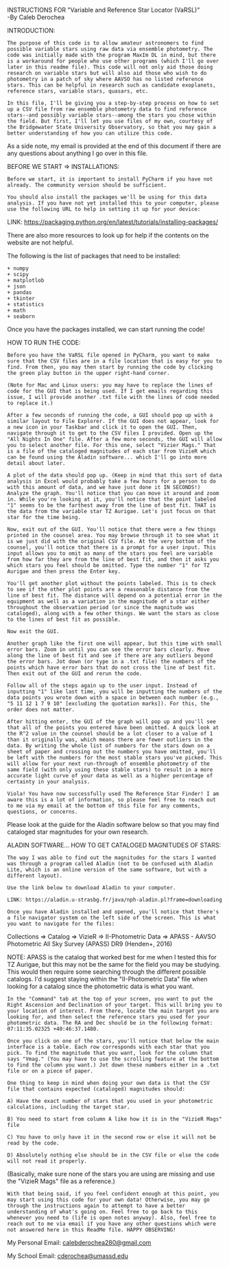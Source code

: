 INSTRUCTIONS FOR "Variable and Reference Star Locator (VaRSL)"					
         				 		          -By Caleb Derochea						
																


INTRODUCTION:

	The purpose of this code is to allow amateur astronomers to find possible variable stars using raw data via ensemble photometry. The code was initially made with the program MaxIm DL in mind, but there is a workaround for people who use other programs (which I'll go over later in this readme file). This code will not only aid those doing research on variable stars but will also aid those who wish to do photometry in a patch of sky where AAVSO has no listed reference stars. This can be helpful in research such as candidate exoplanets, reference stars, variable stars, quasars, etc.

	In this file, I'll be giving you a step-by-step process on how to set up a CSV file from raw ensemble photometry data to find reference stars--and possibly variable stars--among the stars you chose within the field. But first, I'll let you use files of my own, courtesy of the Bridgewater State University Observatory, so that you may gain a better understanding of how you can utilize this code. 

As a side note, my email is provided at the end of this document if there are any questions about anything I go over in this file.



BEFORE WE START => INSTALLATIONS:
																
	Before we start, it is important to install PyCharm if you have not already. The community version should be sufficient. 

	You should also install the packages we'll be using for this data analysis. If you have not yet installed this to your computer, please use the following URL to help in setting it up for your device:

LINK: https://packaging.python.org/en/latest/tutorials/installing-packages/

There are also more resources to look up for help if the contents on the website are not helpful.

The following is the list of packages that need to be installed:

	+ numpy
	+ scipy
	+ matplotlob
	+ json
	+ pandas
	+ tkinter
	+ statistics
	+ math
	+ seaborn

Once you have the packages installed, we can start running the code!



HOW TO RUN THE CODE:
																
	Before you have the VaRSL file opened in PyCharm, you want to make sure that the CSV files are in a file location that is easy for you to find. From then, you may then start by running the code by clicking the green play button in the upper right-hand corner. 

	(Note for Mac and Linux users: you may have to replace the lines of code for the GUI that is being used. If I get emails regarding this issue, I will provide another .txt file with the lines of code needed to replace it.)

	After a few seconds of running the code, a GUI should pop up with a similar layout to File Explorer. If the GUI does not appear, look for a new icon in your Taskbar and click it to open the GUI. Then, navigate through it to get to the CSV files I provided. Open up the "All Nights In One" file. After a few more seconds, the GUI will allow you to select another file. For this one, select "Vizier Mags." That is a file of the cataloged magnitudes of each star from VizieR which can be found using the Aladin software... which I'll go into more detail about later.
	
	A plot of the data should pop up. (Keep in mind that this sort of data analysis in Excel would probably take a few hours for a person to do with this amount of data, and we have just done it IN SECONDS!) Analyze the graph. You'll notice that you can move it around and zoom in. While you're looking at it, you'll notice that the point labeled "1" seems to be the farthest away from the line of best fit. THAT is the data from the variable star TZ Aurigae. Let's just focus on that star for the time being. 

	Now, exit out of the GUI. You'll notice that there were a few things printed in the counsel area. You may browse through it to see what it is we just did with the original CSV file. At the very bottom of the counsel, you'll notice that there is a prompt for a user input. This input allows you to omit as many of the stars you feel are variable from how far they are from the line of best fit, and then it asks you which stars you feel should be omitted. Type the number "1" for TZ Aurigae and then press the Enter key.

	You'll get another plot without the points labeled. This is to check to see if the other plot points are a reasonable distance from the line of best fit. The distance will depend on a potential error in the equipment as well as a variation in the magnitude of a star either throughout the observation period (or since the magnitude was cataloged), along with a few other things. We want the stars as close to the lines of best fit as possible.

	Now exit the GUI.

	Another graph like the first one will appear, but this time with small error bars. Zoom in until you can see the error bars clearly. Move along the line of best fit and see if there are any outliers beyond the error bars. Jot down (or type in a .txt file) the numbers of the points which have error bars that do not cross the line of best fit. Then exit out of the GUI and rerun the code.

	Follow all of the steps again up to the user input. Instead of inputting "1" like last time, you will be inputting the numbers of the data points you wrote down with a space in between each number (e.g., "5 11 12 1 7 9 10" [excluding the quotation marks]). For this, the order does not matter.

	After hitting enter, the GUI of the graph will pop up and you'll see that all of the points you entered have been omitted. A quick look at the R^2 value in the counsel should be a lot closer to a value of 1 than it originally was, which means there are fewer outliers in the data. By writing the whole list of numbers for the stars down on a sheet of paper and crossing out the numbers you have omitted, you'll be left with the numbers for the most stable stars you've picked. This will allow for your next run-through of ensemble photometry of the same field (with only using these stable stars) to result in a more accurate light curve of your data as well as a higher percentage of certainty in your analysis.

	Viola! You have now successfully used The Reference Star Finder! I am aware this is a lot of information, so please feel free to reach out to me via my email at the bottom of this file for any comments, questions, or concerns. 


Please look at the guide for the Aladin software below so that you may find cataloged star magnitudes for your own research.



ALADIN SOFTWARE... HOW TO GET CATALOGED MAGNITUDES OF STARS:

	The way I was able to find out the magnitudes for the stars I wanted was through a program called Aladin (not to be confused with Aladin Lite, which is an online version of the same software, but with a different layout). 

	Use the link below to download Aladin to your computer.

	LINK: https://aladin.u-strasbg.fr/java/nph-aladin.pl?frame=downloading

	Once you have Aladin installed and opened, you'll notice that there's a file navigator system on the left side of the screen. This is what you want to navigate for the files:

Collections => Catalog => VizieR => II-Photometric Data => APASS - AAVSO Photometric All Sky Survey (APASS) DR9 (Henden+, 2016)

NOTE: APASS is the catalog that worked best for me when I tested this for TZ Aurigae, but this may not be the same for the field you may be studying. This would then require some searching through the different possible catalogs. I'd suggest staying within the "II-Photometric Data" file when looking for a catalog since the photometric data is what you want. 

	In the "Command" tab at the top of your screen, you want to put the Right Ascension and Declination of your target. This will bring you to your location of interest. From there, locate the main target you are looking for, and then select the reference stars you used for your photometric data. The RA and Dec should be in the following format: 07:11:35.02325 +40:46:37.1480.

	Once you click on one of the stars, you'll notice that below the main interface is a table. Each row corresponds with each star that you pick. To find the magnitude that you want, look for the column that says "Vmag." (You may have to use the scrolling feature at the bottom to find the column you want.) Jot down these numbers either in a .txt file or on a piece of paper.

	One thing to keep in mind when doing your own data is that the CSV file that contains expected (cataloged) magnitudes should:

	A) Have the exact number of stars that you used in your photometric calculations, including the target star.

	B) You need to start from column A like how it is in the "VizieR Mags" file

	C) You have to only have it in the second row or else it will not be read by the code. 

	D) Absolutely nothing else should be in the CSV file or else the code will not read it properly.

(Basically, make sure none of the stars you are using are missing and use the "VizieR Mags" file as a reference.)


	With that being said, if you feel confident enough at this point, you may start using this code for your own data! Otherwise, you may go through the instructions again to attempt to have a better understanding of what's going on. Feel free to go back to this whenever you need to (life is open notes anyway). Also, feel free to reach out to me via email if you have any other questions which were not answered here in this ReadMe file. HAPPY OBSERVING!



My Personal Email: calebderochea280@gmail.com

My School Email: cderochea@umassd.edu

